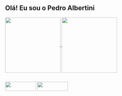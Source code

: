 ## Olá! Eu sou o Pedro Albertini


<a href="https://github.com/pedro-albertini/github-readme-stats">
  <img height= 180 align="center" src="https://github-readme-stats.vercel.app/api?username=pedro-albertini&theme=vue&show_icons=true&count_private=true&locale=pt-br" />
</a>
<a href="https://github.com/pedro-albertini/convoychat">
  <img height = 180 align="center" src="https://github-readme-stats.vercel.app/api/top-langs/?username=pedro-albertini&layout=compact&theme=vue&locale=pt-br" />
</a>

##

<div>
  <a href="mailto:contato@pedro.albertini100.com" ><img src="https://img.shields.io/badge/Gmail-D14836?style=for-the-badge&logo=gmail&logoColor=white" height = 30 width = 100></a>
  <a href="https://www.linkedin.com/in/pedroalbertini/"><img src="https://img.shields.io/badge/LinkedIn-0077B5?style=for-the-badge&logo=linkedin&logoColor=white" height = 30 width = 100></a>
</div>
